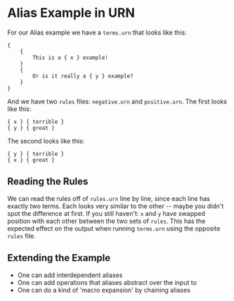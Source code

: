 # Alias Example in URN

For our Alias example we have a `terms.urn` that looks like this:
```
{ 
    {
        This is a { x } example!
    }
    {
        Or is it really a { y } example?
    }
}
```

And we have two `rules` files: `negative.urn` and `positive.urn`. The first looks like this:
```
{ x } { terrible }
{ y } { great }
```
The second looks like this:
```
{ y } { terrible }
{ x } { great }
```

## Reading the Rules
We can read the rules off of `rules.urn` line by line, since each line has exactly two terms. Each looks very similar to the other -- maybe you didn't spot the difference at first. If you still haven't: `x` and `y` have swapped position with each other between the two sets of `rules`. This has the expected effect on the output when running `terms.urn` using the opposite `rules` file.

## Extending the Example
- One can add interdependent aliases
- One can add operations that aliases abstract over the input to
- One can do a kind of 'macro expansion' by chaining aliases 